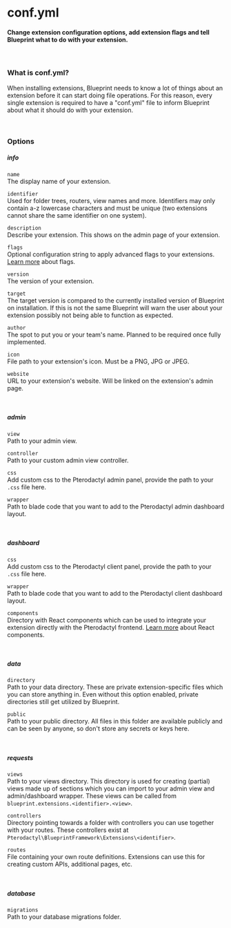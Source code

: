 # conf.yml
<h4 class="fw-light">Change extension configuration options, add extension flags and tell Blueprint what to do with your extension.</h4><br/>

### **What is conf.yml?**
When installing extensions, Blueprint needs to know a lot of things about an extension before it can start doing file operations. For this reason, every single extension is required to have a "conf.yml" file to inform Blueprint about what it should do with your extension.

<br/>

### **Options**

##### info
`name` <tag type="required"/></tag>\
The display name of your extension.

`identifier` <tag type="required"/></tag>\
Used for folder trees, routers, view names and more. Identifiers may only contain a-z lowercase characters and must be unique (two extensions cannot share the same identifier on one system).

`description` <tag type="required"/></tag>\
Describe your extension. This shows on the admin page of your extension.

`flags`\
Optional configuration string to apply advanced flags to your extensions. [Learn more](?page=documentation/flags) about flags.

`version` <tag type="required"/></tag>\
The version of your extension.

`target` <tag type="required"/></tag>\
The target version is compared to the currently installed version of Blueprint on installation. If this is not the same Blueprint will warn the user about your extension possibly not being able to function as expected.

`author`\
The spot to put you or your team's name. Planned to be required once fully implemented.

`icon`\
File path to your extension's icon. Must be a PNG, JPG or JPEG.

`website`\
URL to your extension's website. Will be linked on the extension's admin page.

<br/>

##### admin
`view` <tag type="required"/></tag>\
Path to your admin view.

`controller`\
Path to your custom admin view controller.

`css`\
Add custom css to the Pterodactyl admin panel, provide the path to your `.css` file here.

`wrapper`\
Path to blade code that you want to add to the Pterodactyl admin dashboard layout.

<br/>

##### dashboard
`css`\
Add custom css to the Pterodactyl client panel, provide the path to your `.css` file here.

`wrapper`\
Path to blade code that you want to add to the Pterodactyl client dashboard layout.

`components`\
Directory with React components which can be used to integrate your extension directly with the Pterodactyl frontend. [Learn more](?page=developing-extensions/React-components) about React components.

<br/>

##### data
`directory`\
Path to your data directory. These are private extension-specific files which you can store anything in. Even without this option enabled, private directories still get utilized by Blueprint.

`public`\
Path to your public directory. All files in this folder are available publicly and can be seen by anyone, so don't store any secrets or keys here.

<br/>

##### requests
`views` <tag type="new" content="beta-316A3"/></tag>\
Path to your views directory. This directory is used for creating (partial) views made up of sections which you can import to your admin view and admin/dashboard wrapper. These views can be called from `blueprint.extensions.<identifier>.<view>`.

`controllers` <tag type="new" content="beta-316A3"/></tag>\
Directory pointing towards a folder with controllers you can use together with your routes. These controllers exist at `Pterodactyl\BlueprintFramework\Extensions\<identifier>`.

`routes` <tag type="new" content="beta-316A3"/></tag>\
File containing your own route definitions. Extensions can use this for creating custom APIs, additional pages, etc.

<br/>

##### database
`migrations`\
Path to your database migrations folder.